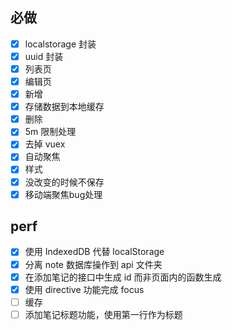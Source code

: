 ## 必做
* [x] localstorage 封装
* [x] uuid 封装
* [x] 列表页
* [x] 编辑页
* [x] 新增
* [x] 存储数据到本地缓存
* [x] 删除
* [x] 5m 限制处理
* [x] 去掉 vuex
* [x] 自动聚焦
* [x] 样式
* [x] 没改变的时候不保存
* [x] 移动端聚焦bug处理

## perf
* [x] 使用 IndexedDB 代替 localStorage
* [x] 分离 note 数据库操作到 api 文件夹
* [x] 在添加笔记的接口中生成 id 而非页面内的函数生成
* [x] 使用 directive 功能完成 focus
* [ ] 缓存
* [ ] 添加笔记标题功能，使用第一行作为标题
